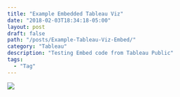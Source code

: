 ```yaml
---
title: "Example Embedded Tableau Viz"
date: "2018-02-03T18:34:18-05:00"
layout: post
draft: false
path: "/posts/Example-Tableau-Viz-Embed/"
category: "Tableau"
description: "Testing Embed code from Tableau Public"
tags:
  - "Tag"
---
```


<div class='tableauPlaceholder' id='viz1517700764264' style='position: relative'><noscript><a href='#'><img alt=' ' src='https:&#47;&#47;public.tableau.com&#47;static&#47;images&#47;Ac&#47;Accidental_aRtSubmission&#47;ComparePlots&#47;1_rss.png' style='border: none' /></a></noscript><object class='tableauViz'  style='display:none;'><param name='host_url' value='https%3A%2F%2Fpublic.tableau.com%2F' /> <param name='embed_code_version' value='3' /> <param name='site_root' value='' /><param name='name' value='Accidental_aRtSubmission&#47;ComparePlots' /><param name='tabs' value='no' /><param name='toolbar' value='yes' /><param name='static_image' value='https:&#47;&#47;public.tableau.com&#47;static&#47;images&#47;Ac&#47;Accidental_aRtSubmission&#47;ComparePlots&#47;1.png' /> <param name='animate_transition' value='yes' /><param name='display_static_image' value='yes' /><param name='display_spinner' value='yes' /><param name='display_overlay' value='yes' /><param name='display_count' value='yes' /></object></div>                <script type='text/javascript'>                    var divElement = document.getElementById('viz1517700764264');                    var vizElement = divElement.getElementsByTagName('object')[0];                    vizElement.style.width='1020px';vizElement.style.height='652px';                    var scriptElement = document.createElement('script');                    scriptElement.src = 'https://public.tableau.com/javascripts/api/viz_v1.js';                    vizElement.parentNode.insertBefore(scriptElement, vizElement);                </script>